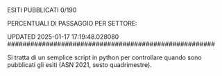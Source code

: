 ESITI PUBBLICATI 0/190 

PERCENTUALI DI PASSAGGIO PER SETTORE:

UPDATED 2025-01-17 17:19:48.028080
###################################################### 

Si tratta di un semplice script in python per controllare quando sono pubblicati gli esiti (ASN 2021, sesto quadrimestre).

